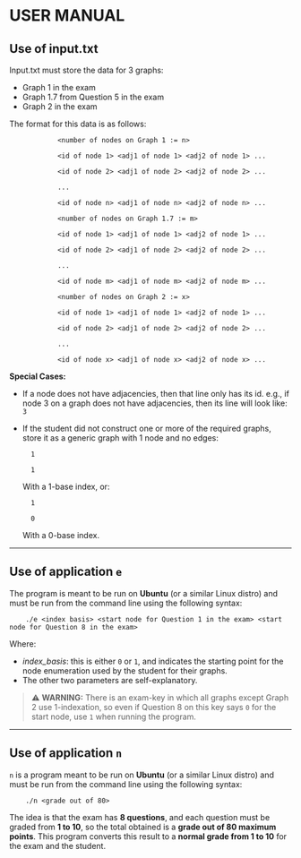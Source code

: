 # USER MANUAL

## Use of input.txt

Input.txt must store the data for 3 graphs:  
- Graph 1 in the exam  
- Graph 1.7 from Question 5 in the exam  
- Graph 2 in the exam  

The format for this data is as follows:  

                <number of nodes on Graph 1 := n>

                <id of node 1> <adj1 of node 1> <adj2 of node 1> ...

                <id of node 2> <adj1 of node 2> <adj2 of node 2> ...

                ...

                <id of node n> <adj1 of node n> <adj2 of node n> ...

                <number of nodes on Graph 1.7 := m>

                <id of node 1> <adj1 of node 1> <adj2 of node 1> ...

                <id of node 2> <adj1 of node 2> <adj2 of node 2> ...

                ...

                <id of node m> <adj1 of node m> <adj2 of node m> ...

                <number of nodes on Graph 2 := x>

                <id of node 1> <adj1 of node 1> <adj2 of node 1> ...

                <id of node 2> <adj1 of node 2> <adj2 of node 2> ...

                ...

                <id of node x> <adj1 of node x> <adj2 of node x> ...


**Special Cases:**  
- If a node does not have adjacencies, then that line only has its id. e.g., if node 3 on a graph does not have adjacencies, then its line will look like:  
  `3`

- If the student did not construct one or more of the required graphs, store it as a generic graph with 1 node and no edges:

        1

        1
  With a 1-base index, or:

        1

        0
  With a 0-base index.
---

## Use of application `e`

The program is meant to be run on **Ubuntu** (or a similar Linux distro) and must be run from the command line using the following syntax:  

        ./e <index basis> <start node for Question 1 in the exam> <start node for Question 8 in the exam>


Where:  
- *index_basis*: this is either `0` or `1`, and indicates the starting point for the node enumeration used by the student for their graphs.  
- The other two parameters are self-explanatory.  

> ⚠️ **WARNING:** There is an exam-key in which all graphs except Graph 2 use 1-indexation, so even if Question 8 on this key says `0` for the start node, use `1` when running the program.

---

## Use of application `n`

`n` is a program meant to be run on **Ubuntu** (or a similar Linux distro) and must be run from the command line using the following syntax:  

        ./n <grade out of 80>


The idea is that the exam has **8 questions**, and each question must be graded from **1 to 10**, so the total obtained is a **grade out of 80 maximum points**. This program converts this result to a **normal grade from 1 to 10** for the exam and the student.
